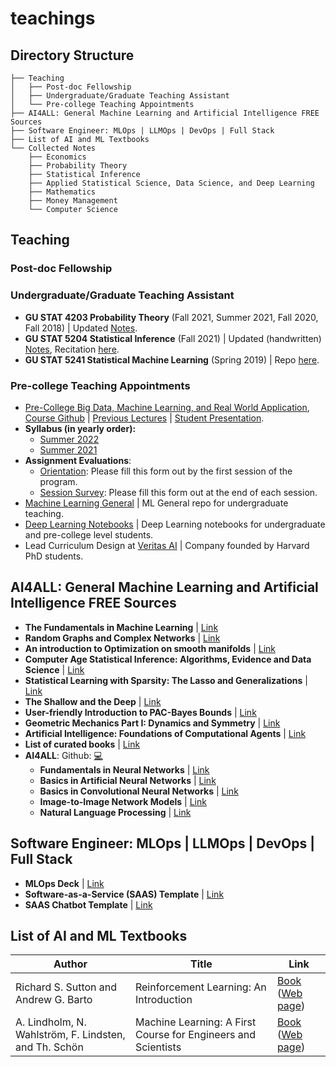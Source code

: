 # teachings

## Directory Structure
```
├── Teaching
│   ├── Post-doc Fellowship
│   ├── Undergraduate/Graduate Teaching Assistant
│   └── Pre-college Teaching Appointments
├── AI4ALL: General Machine Learning and Artificial Intelligence FREE Sources
├── Software Engineer: MLOps | LLMOps | DevOps | Full Stack
├── List of AI and ML Textbooks
└── Collected Notes
    ├── Economics
    ├── Probability Theory
    ├── Statistical Inference
    ├── Applied Statistical Science, Data Science, and Deep Learning
    ├── Mathematics
    ├── Money Management
    └── Computer Science
```

## Teaching

### Post-doc Fellowship

### Undergraduate/Graduate Teaching Assistant
- **GU STAT 4203 Probability Theory** (Fall 2021, Summer 2021, Fall 2020, Fall 2018) | Updated [Notes](https://yiqiaoyindotcom.files.wordpress.com/2021/10/probability-theory-2021-fall.pdf).
- **GU STAT 5204 Statistical Inference** (Fall 2021) | Updated (handwritten) [Notes](https://yiqiaoyindotcom.files.wordpress.com/2021/11/some-basic-statistics-statistics-and-inference-1.pdf), Recitation [here](//www.youtube.com/playlist?list=PLE06V2Lg9GqM-d3UPhwLiI7G3v3KwyEnK).
- **GU STAT 5241 Statistical Machine Learning** (Spring 2019) | Repo [here](https://github.com/yiqiao-yin/Statistical-Machine-Learning).

### Pre-college Teaching Appointments
- [Pre-College Big Data, Machine Learning, and Real World Application](https://precollege.sps.columbia.edu/highschool/online/courses/2-week/big-data-machine-learning-and-their-real-world-applications), [Course Github](https://github.com/yiqiao-yin/Introduction-to-Machine-Learning-Big-Data-and-Application) | [Previous Lectures](https://www.youtube.com/playlist?list=PLE06V2Lg9GqO5cGWqrab1ocP2kOVqa7ZV) | [Student Presentation](https://www.youtube.com/playlist?list=PLE06V2Lg9GqOjFYw7XxIbvJLFBdiNpwZc).
- **Syllabus (in yearly order):**
  - [Summer 2022](https://github.com/yiqiao-yin/Introduction-to-Machine-Learning-Big-Data-and-Application/blob/main/docs/big-data-machine-learning/2022Summer/Syllabus.md)
  - [Summer 2021](https://github.com/yiqiao-yin/Introduction-to-Machine-Learning-Big-Data-and-Application/blob/main/docs/big-data-machine-learning/2021Summer/Syllabus.md)
- **Assignment Evaluations**:
  - [Orientation](https://airtable.com/shr8Znz6qMF5FhK9O): Please fill this form out by the first session of the program.
  - [Session Survey](https://airtable.com/shr8jY3h9lFZ3B8p3): Please fill this form out at the end of each session.
- [Machine Learning General](https://github.com/yiqiao-yin/Statistical-Machine-Learning) | ML General repo for undergraduate teaching.
- [Deep Learning Notebooks](https://github.com/yiqiao-yin/WYNAssociates/tree/main/docs/ref-deeplearning) | Deep Learning notebooks for undergraduate and pre-college level students.
- Lead Curriculum Design at [Veritas AI](https://www.veritasai.com/) | Company founded by Harvard PhD students.

## AI4ALL: General Machine Learning and Artificial Intelligence FREE Sources

- **The Fundamentals in Machine Learning** | [Link](https://www.udemy.com/course/the-fundamentals-of-machine-learning/) 
- **Random Graphs and Complex Networks** | [Link](https://www.win.tue.nl/~rhofstad/NotesRGCN.html)
- **An introduction to Optimization on smooth manifolds** | [Link](https://nicolasboumal.net/book/)
- **Computer Age Statistical Inference: Algorithms, Evidence and Data Science** | [Link](https://hastie.su.domains/CASI/)
- **Statistical Learning with Sparsity: The Lasso and Generalizations** | [Link](https://hastie.su.domains/StatLearnSparsity/)
- **The Shallow and the Deep** | [Link](https://books.ugp.rug.nl/index.php/ugp/catalog/book/130)
- **User-friendly Introduction to PAC-Bayes Bounds** | [Link](https://www.nowpublishers.com/article/Details/MAL-100)
- **Geometric Mechanics Part I: Dynamics and Symmetry** | [Link](https://www.ma.imperial.ac.uk/~dholm/classnotes/HolmPart1-GM.pdf)
- **Artificial Intelligence: Foundations of Computational Agents** | [Link](https://artint.info/3e/html/ArtInt3e.html)
- **List of curated books** | [Link](https://franknielsen.github.io/Books/CuratedBookLists.html)
- **AI4ALL**: Github: [💻](https://github.com/yiqiao-yin/WYNAssociates)
  - **Fundamentals in Neural Networks** | [Link](https://www.udemy.com/course/fundamentals-in-neural-networks/)
  - **Basics in Artificial Neural Networks** | [Link](https://www.udemy.com/course/ai4all-basics-in-artificial-neural-network/)
  - **Basics in Convolutional Neural Networks** | [Link](https://www.udemy.com/course/ai4all-basics-in-convolutional-neural-network/)
  - **Image-to-Image Network Models** | [Link](https://www.udemy.com/course/ai4all-image-to-image-network/)
  - **Natural Language Processing** | [Link](https://www.udemy.com/course/ai4all-natural-language-processing/)

## Software Engineer: MLOps | LLMOps | DevOps | Full Stack
- **MLOps Deck** | [Link](https://wyn-associates.s3.amazonaws.com/public/research/engineer/MLOps_and_LLMOps_Deck.pdf)
- **Software-as-a-Service (SAAS) Template** | [Link](https://huggingface.co/spaces/eagle0504/saas-template)
- **SAAS Chatbot Template** | [Link](https://huggingface.co/spaces/eagle0504/meta-llama3-full-stack)

## List of AI and ML Textbooks

| Author | Title | Link |
|--------|-------|------|
| Richard S. Sutton and Andrew G. Barto | Reinforcement Learning: An Introduction | [Book](https://mitpress.mit.edu/9780262039246/reinforcement-learning/) ([Web page](http://incompleteideas.net/book/the-book.html)) |
| A. Lindholm, N. Wahlström, F. Lindsten, and Th. Schön | Machine Learning: A First Course for Engineers and Scientists | [Book](https://www.cambridge.org/jp/academic/subjects/computer-science/pattern-recognition-and-machine-learning/machine-learning-first-course-engineers-and-scientists?format=HB) ([Web page](http://smlbook.org)) |
